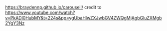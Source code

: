 https://braydennp.github.io/carousell/
credit to https://www.youtube.com/watch?v=PkADl0HubMY&t=224s&pp=ygUbaHlwZXJwbGV4ZWQgMjAgbGluZXMgb2YgY3Nz
